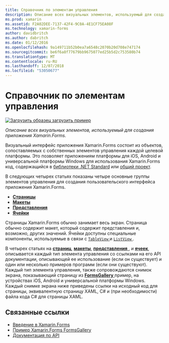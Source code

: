 ```yaml
---
title: Справочник по элементам управления
description: Описание всех визуальных элементов, используемый для создания приложения Xamarin.Forms. В этой статье перечислены группы управления, составляющих пользовательский интерфейс приложения Xamarin.Forms.
ms.prod: xamarin
ms.assetid: F2A02DEE-7137-42F4-9C0A-4E1CF75EA08F
ms.technology: xamarin-forms
author: davidbritch
ms.author: dabritch
ms.date: 01/12/2016
ms.openlocfilehash: 9a149711b52b0ea7a6548c2070b20d708e747174
ms.sourcegitcommit: be6f6a8f77679bb9675077ed25b5d2c753580b74
ms.translationtype: MT
ms.contentlocale: ru-RU
ms.lasthandoff: 12/07/2018
ms.locfileid: "53050677"
---
```

# <a name="controls-reference"></a>Справочник по элементам управления

[![Загрузить образец](~/media/shared/download.png) загрузить пример](https://developer.xamarin.com/samples/FormsGallery/)

_Описание всех визуальных элементов, используемый для создания приложения Xamarin.Forms._

Визуальный интерфейс приложения Xamarin.Forms состоит из объектов, сопоставляемых с собственных элементов управления каждой целевой платформы. Это позволяет приложениям платформы для iOS, Android и универсальной платформы Windows для использования Xamarin.Forms код, содержащийся в [библиотеки .NET Standard](~/cross-platform/app-fundamentals/net-standard.md) или [общий проект](~/cross-platform/app-fundamentals/shared-projects.md).

В следующих четырех статьях показаны четыре основные группы элементов управления для создания пользовательского интерфейса приложения Xamarin.Forms.

- [**Страницы**](pages.md)
- [**Макеты**](layouts.md)
- [**Представления**](views.md)
- [**Ячейки**](cells.md)

Страницы Xamarin.Forms обычно занимает весь экран. Страница обычно содержит макет, который содержит представления и, возможно, других значений. Ячейки доступны специальные компоненты, используемые в связи с [ `TableView` ](views.md#tableView) и [ `ListView` ](views.md#listView).

В четырех статьях на [ **страниц**](pages.md), [ **макеты**](layouts.md), [ **представления** ](views.md), и [ **ячеек**](cells.md), описывается каждый тип элемента управления со ссылками на его API документации, описывающей ее использование (если он существует) и один или несколько примеров программ (если они существуют). Каждый тип элемента управления, также сопровождаются снимок экрана, показывающий страницу из [ **FormsGallery** ](https://developer.xamarin.com/samples/FormsGallery/) пример, на устройствах iOS, Android и универсальной платформы Windows. Каждый снимке экрана ниже приведены ссылки на исходный код для страницы, эквивалентную страницу XAML, C# и (при необходимости) файла кода C# для страницы XAML.

## <a name="related-links"></a>Связанные ссылки

- [Введение в Xamarin.Forms](~/xamarin-forms/get-started/introduction-to-xamarin-forms.md)
- [Пример Xamarin.Forms FormsGallery](https://developer.xamarin.com/samples/FormsGallery/)
- [Документация по API](https://docs.microsoft.com/dotnet/api/xamarin.forms?view=xamarin-forms)
